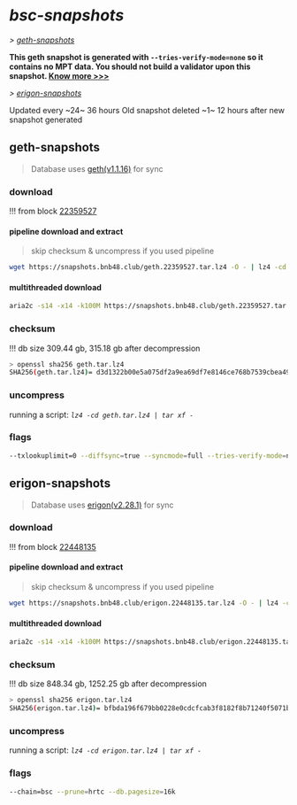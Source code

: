 # *bsc-snapshots*


*\> [geth-snapshots](#geth-snapshots)*

**This geth snapshot is generated with `--tries-verify-mode=none` so it contains no MPT data. You should not build a validator upon this snapshot. [Know more >>>](https://github.com/bnb-chain/bsc/pull/926)**

*\> [erigon-snapshots](#erigon-snapshots)*

Updated every ~24~ 36 hours
Old snapshot deleted ~1~ 12 hours after new snapshot generated

## geth-snapshots


> Database uses [geth(v1.1.16)](https://github.com/bnb-chain/bsc/releases/tag/v1.1.16) for sync


### download

<!-- begin_geth -->

!!! from block [22359527](https://bscscan.com/block/22359527)

#### pipeline download and extract
> skip checksum & uncompress if you used pipeline
```bash
wget https://snapshots.bnb48.club/geth.22359527.tar.lz4 -O - | lz4 -cd | tar xf -
```

#### multithreaded download

```bash
aria2c -s14 -x14 -k100M https://snapshots.bnb48.club/geth.22359527.tar.lz4 -o geth.tar.lz4
```


### checksum

!!! db size 309.44 gb, 315.18 gb after decompression
```bash
> openssl sha256 geth.tar.lz4
SHA256(geth.tar.lz4)= d3d1322b00e5a075df2a9ea69df7e8146ce768b7539cbea496d3bb72feaf4893
```

<!-- end_geth -->

### uncompress


running a script: _`lz4 -cd geth.tar.lz4 | tar xf -`_


### flags


```bash
--txlookuplimit=0 --diffsync=true --syncmode=full --tries-verify-mode=none --pruneancient=true --diffblock=5000
```


## erigon-snapshots


> Database uses [erigon(v2.28.1)](https://github.com/ledgerwatch/erigon/releases/tag/v2.28.1) for sync


### download

<!-- begin_erigon -->

!!! from block [22448135](https://bscscan.com/block/22448135)

#### pipeline download and extract
> skip checksum & uncompress if you used pipeline
```bash
wget https://snapshots.bnb48.club/erigon.22448135.tar.lz4 -O - | lz4 -cd | tar xf -
```

#### multithreaded download

```bash
aria2c -s14 -x14 -k100M https://snapshots.bnb48.club/erigon.22448135.tar.lz4 -o erigon.tar.lz4
```


### checksum

!!! db size 848.34 gb, 1252.25 gb after decompression
```bash
> openssl sha256 erigon.tar.lz4
SHA256(erigon.tar.lz4)= bfbda196f679bb0228e0cdcfcab3f8182f8b71240f5071bcfaf17f285cb0ab95
```

<!-- end_erigon -->

### uncompress


running a script: _`lz4 -cd erigon.tar.lz4 | tar xf -`_


### flags


```bash
--chain=bsc --prune=hrtc --db.pagesize=16k
```
